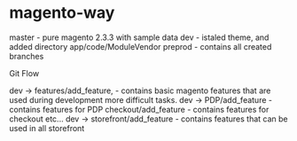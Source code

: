 # magento-way

master - pure magento 2.3.3 with sample data
dev - istaled theme, and added directory app/code/ModuleVendor
preprod - contains all created branches

Git Flow

dev -> features/add_feature, - contains basic magento features that are used during development more difficult tasks.
dev -> PDP/add_feature - contains features for PDP
       checkout/add_feature - contains features for checkout
       etc...
dev -> storefront/add_feature - contains features that can be used in all storefront 
